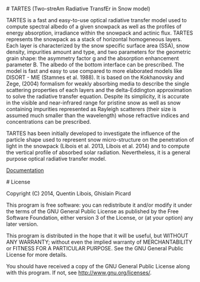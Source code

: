 
# TARTES (Two-streAm Radiative TransfEr in Snow model)

 TARTES is a fast and easy-to-use optical radiative transfer model used to compute spectral albedo of a given snowpack as well as the profiles of energy absorption, irradiance within the snowpack and actinic flux. TARTES represents the snowpack as a stack of horizontal homogeneous layers. Each layer is characterized by the snow specific surface area (SSA), snow density, impurities amount and type, and two parameters for the geometric grain shape: the asymmetry factor g and the absorption enhancement parameter B. The albedo of the bottom interface can be prescribed. The model is fast and easy to use compared to more elaborated models like DISORT - MIE (Stamnes et al. 1988). It is based on the Kokhanovsky and Zege, (2004) formalism for weakly absorbing media to describe the single scattering properties of each layers and the delta-Eddington approximation to solve the radiative transfer equation. Despite its simplicity, it is accurate in the visible and near-infrared range for pristine snow as well as snow containing impurities represented as Rayleigh scatterers (their size is assumed much smaller than the wavelength) whose refractive indices and concentrations can be prescribed.

TARTES has been initially developed to investigate the influence of the particle shape used to represent snow micro-structure on the penetration of light in the snowpack (Libois et al. 2013, Libois et al. 2014) and to compute the vertical profile of absorbed solar radiation. Nevertheless, it is a general purpose optical radiative transfer model. 

[Documentation](http://gp.snow-physics.science/tartes/)


# License 

Copyright (C) 2014, Quentin Libois, Ghislain Picard

This program is free software: you can redistribute it and/or modify
it under the terms of the GNU General Public License as published by
the Free Software Foundation, either version 3 of the License, or
(at your option) any later version.

This program is distributed in the hope that it will be useful,
but WITHOUT ANY WARRANTY; without even the implied warranty of
MERCHANTABILITY or FITNESS FOR A PARTICULAR PURPOSE.  See the
GNU General Public License for more details.

You should have received a copy of the GNU General Public License
along with this program.  If not, see <http://www.gnu.org/licenses/>.
